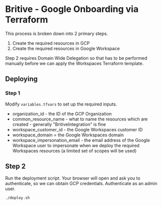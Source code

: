 # Britive - Google Onboarding via Terraform

This process is broken down into 2 primary steps.

1. Create the required resources in GCP
2. Create the required resources in Google Workspace

Step 2 requires Domain Wide Delegation so that has to be performed manually before we can apply the Workspaces Terraform template.


## Deploying

### Step 1

Modify `variables.tfvars` to set up the required inputs.

* organization_id - the ID of the GCP Organization
* common_resource_name - what to name the resources which are created - generally "BritiveIntegration" is fine
* workspace_customer_id - the Google Workspaces customer ID
* workspace_domain = the Google Workspaces domain
* workspace_impersonation_email - the email address of the Google Workspace user to impersonate when we deploy the required Workspaces resources (a limited set of scopes will be used)


## Step 2

Run the deployment script. Your browser will open and ask you to authenticate, so we can obtain
GCP credentials. Authenticate as an admin user.

~~~
./deploy.sh
~~~